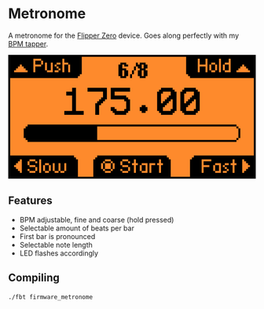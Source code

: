 # Metronome

A metronome for the [Flipper Zero](https://flipperzero.one/) device. Goes along perfectly with my [BPM tapper](https://github.com/panki27/bpm-tapper).

![screenshot](img/screenshot.png)

## Features

- BPM adjustable, fine and coarse (hold pressed)
- Selectable amount of beats per bar
- First bar is pronounced
- Selectable note length
- LED flashes accordingly

## Compiling

```
./fbt firmware_metronome
```
